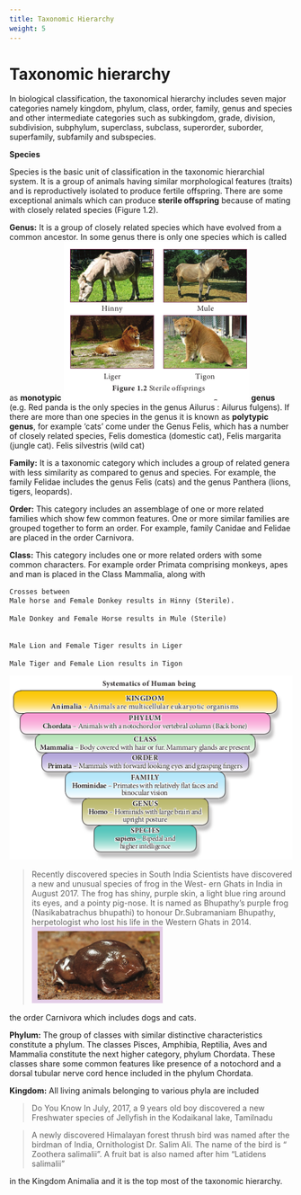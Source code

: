 ```yaml
---
title: Taxonomic Hierarchy
weight: 5
---
```


# Taxonomic hierarchy

In biological classification, the taxonomical hierarchy includes seven major categories namely kingdom, phylum, class, order, family, genus and species and other intermediate categories such as subkingdom, grade, division, subdivision, subphylum, superclass, subclass, superorder, suborder, superfamily, subfamily and subspecies.

**Species**

Species is the basic unit of classification in the taxonomic hierarchial system. It is a group of animals having similar morphological features (traits) and is reproductively isolated to produce fertile offspring. There are some exceptional animals which can produce **sterile offspring** because of mating with closely related species (Figure 1.2).

**Genus:** It is a group of closely related species which have evolved from a common ancestor. In some genus there is only one species which is called as **monotypic**
![Alt text](1.3.png)
**genus** (e.g. Red panda is the only species in the genus Ailurus : Ailurus fulgens). If there are more than one species in the genus it is known as **polytypic genus**, for example ‘cats’ come under the Genus Felis, which has a number of closely related species, Felis domestica (domestic cat), Felis margarita (jungle cat). Felis silvestris (wild cat)

**Family:** It is a taxonomic category which includes a group of related genera with less similarity as compared to genus and species. For example, the family Felidae includes the genus Felis (cats) and the genus Panthera (lions, tigers, leopards).

**Order:** This category includes an assemblage of one or more related families which show few common features. One or more similar families are grouped together to form an order. For example, family Canidae and Felidae are placed in the order Carnivora.

**Class:** This category includes one or more related orders with some common characters. For example order Primata comprising monkeys, apes and man is placed in the Class Mammalia, along with

```
Crosses between
Male horse and Female Donkey results in Hinny (Sterile).

Male Donkey and Female Horse results in Mule (Sterile)


Male Lion and Female Tiger results in Liger

Male Tiger and Female Lion results in Tigon
```

![Alt text](1.4.png)

> Recently discovered species in South India
> Scientists have discovered a new and
> unusual species of frog in the West-
> ern Ghats in India in August 2017.
> The frog has shiny, purple skin, a light
> blue ring around its eyes, and a pointy
> pig-nose. It is named as Bhupathy’s
> purple frog (Nasikabatrachus bhupathi)
> to honour Dr.Subramaniam Bhupathy,
> herpetologist who lost his life in the
> ­Western Ghats in 2014.
> ![Alt text](1.5.png)

the order Carnivora which includes dogs and cats.

**Phylum:** The group of classes with similar distinctive characteristics constitute a phylum. The classes Pisces, Amphibia, Reptilia, Aves and Mammalia constitute the next higher category, phylum Chordata. These classes share some common features like presence of a notochord and a dorsal tubular nerve cord hence included in the phylum Chordata.

**Kingdom:** All living animals belonging to various phyla are included

> Do You Know
> In July, 2017, a 9 years old boy discovered a new Freshwater species of Jellyfish in the Kodaikanal lake, ­Tamilnadu

> A newly discovered Himalayan forest thrush bird was named after the birdman of India, Ornithologist Dr. Salim Ali. The name of the bird is “ Zoothera salimalii”. A fruit bat is also named after him “Latidens salimalii”

in the Kingdom Animalia and it is the top most of the taxonomic hierarchy.
